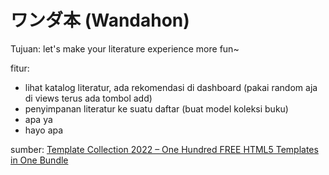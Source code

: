 # ワンダ本 (Wandahon)

Tujuan: let's make your literature experience more fun~

fitur:

- lihat katalog literatur, ada rekomendasi di dashboard (pakai random aja di views terus ada tombol add)
- penyimpanan literatur ke suatu daftar (buat model koleksi buku)
- apa ya
- hayo apa

sumber:
[Template Collection 2022 – One Hundred FREE HTML5 Templates in One Bundle](https://themewagon.com/themes/template-collection-2022-one-hundred-free-html5-templates-in-one-bundle/)